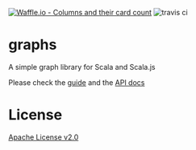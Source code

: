 [![Waffle.io - Columns and their card count](https://badge.waffle.io/flowtick/graphs.png?columns=all)](https://waffle.io/flowtick/graphs?utm_source=badge)
![travis ci](https://api.travis-ci.org/flowtick/graphs.svg?branch=master)

graphs
======

A simple graph library for Scala and Scala.js

Please check the [guide](https://flowtick.github.io/graphs) and the
[API docs](https://flowtick.github.io/graphs/latest/api/com/flowtick/graphs)

License
=======

[Apache License v2.0](LICENSE)
